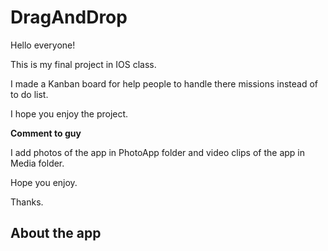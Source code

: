 # DragAndDrop

Hello everyone!

This is my final project in IOS class.

I made a Kanban board for help people to handle there missions instead of to do list.

I hope you enjoy the project.

**Comment to guy**

I add photos of the app in PhotoApp folder and video clips of the app in Media folder.

Hope you enjoy.

Thanks.

## About the app

